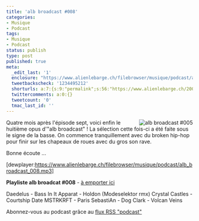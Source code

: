 ```yaml
---
title: 'alb broadcast #008'
categories:
- Musique
- Podcast
tags:
- Musique
- Podcast
status: publish
type: post
published: true
meta:
  _edit_last: '1'
  enclosure: "https://www.alienlebarge.ch/filebrowser/musique/podcast/alb_broadcast_008.mp3\r\n12286358\r\naudio/mpeg\r\n"
  tweetbackscheck: '1234495212'
  shorturls: a:7:{s:9:"permalink";s:56:"https://www.alienlebarge.ch/2008/07/31/alb-broadcast-008/";s:7:"tinyurl";s:25:"https://tinyurl.com/ccgnen";s:4:"isgd";s:17:"https://is.gd/ikem";s:5:"bitly";s:20:"https://bit.ly/2eFzyl";s:5:"snipr";s:22:"https://snipr.com/b9xc7";s:5:"snurl";s:22:"https://snurl.com/b9xc7";s:7:"snipurl";s:24:"https://snipurl.com/b9xc7";}
  twittercomments: a:0:{}
  tweetcount: '0'
  tmac_last_id: ''
---
```

<a title="alb broadcast #008" href="https://dlgjp9x71cipk.cloudfront.net/2007/07/alb-broadcast-logo.png"><img title="alb broadcast #005" src="https://dlgjp9x71cipk.cloudfront.net/2007/07/alb-broadcast-logo.thumbnail.png" alt="alb broadcast #005" align="right" /></a>Quatre mois après l'épisode sept, voici enfin le huitième opus d'"alb broadcast" ! La sélection cette fois-ci a été faite sous le signe de la basse. On commence tranquillement avec du broken hip-hop pour finir sur les chapeaux de roues avec du gros son rave.

Bonne écoute ...

[dewplayer:https://www.alienlebarge.ch/filebrowser/musique/podcast/alb_broadcast_008.mp3]

<!--more-->

<strong>Playliste alb broadcat #008</strong> - <a title="Télécharger alb broadcast #008" href="https://www.alienlebarge.ch/filebrowser/musique/podcast/alb_broadcast_008.mp3">à emporter ici</a>

Daedelus - Bass In It
Apparat - Holdon (Modeselektor rmx)
Crystal Castles - Courtship Date
MSTRKRFT - Paris
SebastiAn - Dog
Clark - Volcan Veins

Abonnez-vous au podcast grâce au <a title="Flux RSS Podcast" href="feed://www.alienlebarge.ch/?feed=rss2&amp;category_name=podcast">flux RSS "podcast"</a>

